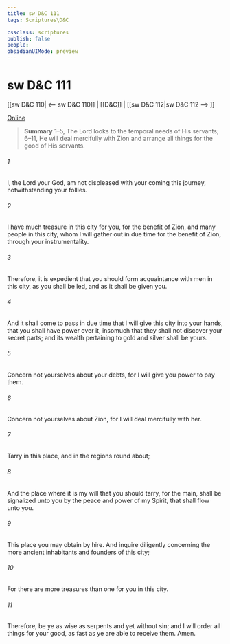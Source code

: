 ```yaml
---
title: sw D&C 111
tags: Scriptures\D&C

cssclass: scriptures
publish: false
people:
obsidianUIMode: preview
---
```


# sw D&C 111
[[sw D&C 110| <-- sw D&C 110]] | [[D&C]] | [[sw D&C 112|sw D&C 112 --> ]]

[Online](https://churchofjesuschrist.org/study/scriptures/dc-testament/dc/111?lang=eng)

> __Summary__
1–5, The Lord looks to the temporal needs of His servants; 6–11, He will deal mercifully with Zion and arrange all things for the good of His servants.

###### 1 
I, the Lord your God, am not displeased with your coming this journey, notwithstanding your follies.

###### 2 
I have much treasure in this city for you, for the benefit of Zion, and many people in this city, whom I will gather out in due time for the benefit of Zion, through your instrumentality.

###### 3 
Therefore, it is expedient that you should form acquaintance with men in this city, as you shall be led, and as it shall be given you.

###### 4 
And it shall come to pass in due time that I will give this city into your hands, that you shall have power over it, insomuch that they shall not discover your secret parts; and its wealth pertaining to gold and silver shall be yours.

###### 5 
Concern not yourselves about your debts, for I will give you power to pay them.

###### 6 
Concern not yourselves about Zion, for I will deal mercifully with her.

###### 7 
Tarry in this place, and in the regions round about;

###### 8 
And the place where it is my will that you should tarry, for the main, shall be signalized unto you by the peace and power of my Spirit, that shall flow unto you.

###### 9 
This place you may obtain by hire. And inquire diligently concerning the more ancient inhabitants and founders of this city;

###### 10 
For there are more treasures than one for you in this city.

###### 11 
Therefore, be ye as wise as serpents and yet without sin; and I will order all things for your good, as fast as ye are able to receive them. Amen.

